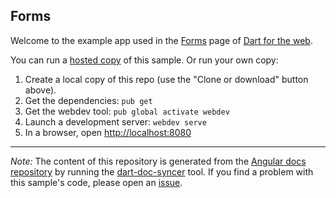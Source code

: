 ## Forms

Welcome to the example app used in the
[Forms](https://webdev.dartlang.org/angular/guide/forms) page
of [Dart for the web](https://webdev.dartlang.org).

You can run a [hosted copy](https://webdev.dartlang.org/examples/forms) of this
sample. Or run your own copy:

1. Create a local copy of this repo (use the "Clone or download" button above).
2. Get the dependencies: `pub get`
3. Get the webdev tool: `pub global activate webdev`
4. Launch a development server: `webdev serve`
5. In a browser, open [http://localhost:8080](http://localhost:8080)

---

*Note:* The content of this repository is generated from the
[Angular docs repository][docs repo] by running the
[dart-doc-syncer](//github.com/dart-lang/dart-doc-syncer) tool.
If you find a problem with this sample's code, please open an [issue][].

[docs repo]: //github.com/dart-lang/site-webdev/tree/master/examples/ng/doc/forms
[issue]: //github.com/dart-lang/site-webdev/issues/new?title=[master]%20examples/ng/doc/forms
